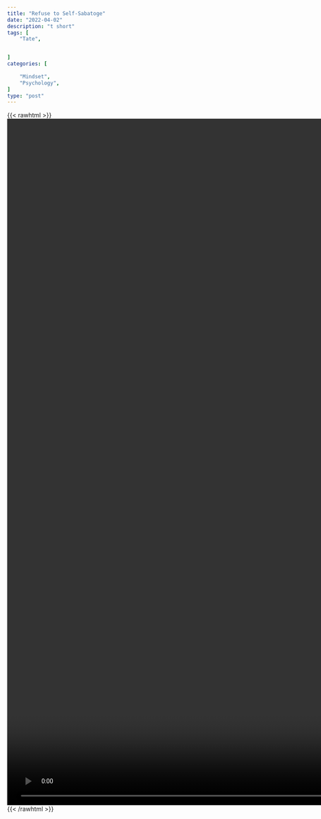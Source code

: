 ```yaml
---
title: "Refuse to Self-Sabatoge"
date: "2022-04-02"
description: "t short"
tags: [
    "Tate",


]
categories: [
    
    "Mindset",
    "Psychology",
]
type: "post"
---
```

{{< rawhtml >}}
    <video style="height:40vh;width:auto" overflow="hidden" controls>
        <source src="https://clips.dev00ps.com/Tate/NEVER%20ALLOW%20DOUBT%20TO%20ENTER%20YOUR%20MIND%20shorts%20selfsabotage%20kickboxing.mp4" type="video/mp4"> 
    </video>
{{< /rawhtml >}}